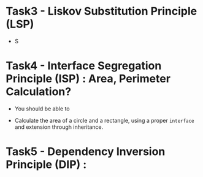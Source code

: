# Task3 - Liskov Substitution Principle (LSP)

 * S

# Task4 -	Interface Segregation Principle (ISP) : Area, Perimeter Calculation?

* You should be able to 
  
* Calculate the area of a circle and a rectangle, using a proper `interface` and
  extension through inheritance.

# Task5 -	Dependency Inversion Principle (DIP) : 

  
